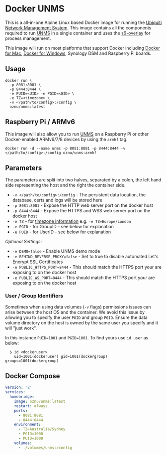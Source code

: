 # Docker UNMS

This is a all-in-one Alpine Linux based Docker image for running the [Ubiquiti Network Management System](https://unms.com/). This image contains all the components required to run [UNMS](https://unms.com/) in a single container and uses the [s6-overlay](https://github.com/just-containers/s6-overlay) for process management.

This image will run on most platforms that support Docker including [Docker for Mac](https://www.docker.com/docker-mac), [Docker for Windows](https://www.docker.com/docker-windows), Synology DSM and Raspberry Pi boards.

## Usage

```shell
docker run \
  -p 8081:8081 \
  -p 8444:8444 \
  -e PUID=<UID> -e PGID=<GID> \
  -e TZ=<timezone> \
  -v </path/to/config>:/config \
  oznu/unms:latest
```

## Raspberry Pi / ARMv6

This image will also allow you to run [UNMS](https://unms.com/) on a Raspberry Pi or other Docker-enabled ARMv6/7/8 devices by using the `armhf` tag.

```
docker run -d --name unms -p 8081:8081 -p 8444:8444 -v </path/to/config>:/config oznu/unms:armhf
```

## Parameters

The parameters are split into two halves, separated by a colon, the left hand side representing the host and the right the container side.

* `-v </path/to/config>:/config` - The persistent data location, the database, certs and logs will be stored here
* `-p 8081:8081` - Expose the HTTP web server port on the docker host
* `-p 8444:8444` - Expose the HTTPS and WSS web server port on the docker host
* `-e TZ` - for [timezone information](https://en.wikipedia.org/wiki/List_of_tz_database_time_zones) e.g. `-e TZ=Europe/London`
* `-e PGID` - for GroupID - see below for explanation
* `-e PUID` - for UserID - see below for explanation

*Optional Settings:*

* `-e DEMO=false` - Enable UNMS demo mode
* `-e BEHIND_REVERSE_PROXY=false` - Set to true to disable automated Let's Encrypt SSL Certificates
* `-e PUBLIC_HTTPS_PORT=8444` - This should match the HTTPS port your are exposing to on the docker host
* `-e PUBLIC_WS_PORT=8444` - This should match the HTTPS port your are exposing to on the docker host

### User / Group Identifiers

Sometimes when using data volumes (`-v` flags) permissions issues can arise between the host OS and the container. We avoid this issue by allowing you to specify the user `PUID` and group `PGID`. Ensure the data volume directory on the host is owned by the same user you specify and it will "just work".

In this instance `PUID=1001` and `PGID=1001`. To find yours use `id user` as below:

```
  $ id <dockeruser>
    uid=1001(dockeruser) gid=1001(dockergroup) groups=1001(dockergroup)
```

## Docker Compose

```yml
version: '2'
services:
  homebridge:
    image: oznu/unms:latest
    restart: always
    ports:
      - 8081:8081
      - 8444:8444
    environment:
      - TZ=Australia/Sydney
      - PGID=1000
      - PUID=1000
    volumes:
      - ./volumes/unms:/config
```
